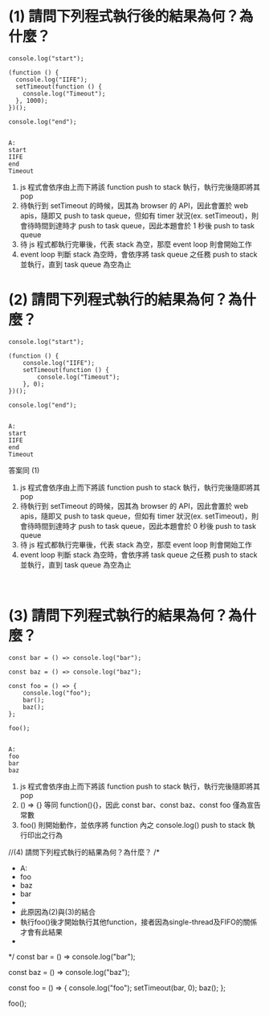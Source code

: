 # (1) 請問下列程式執行後的結果為何？為什麼？

    console.log("start");

    (function () {
      console.log("IIFE");
      setTimeout(function () {
        console.log("Timeout");
      }, 1000);
    })();

    console.log("end");


    A:
    start
    IIFE
    end
    Timeout
 
1. js 程式會依序由上而下將該 function push to stack 執行，執行完後隨即將其 pop
2. 待執行到 setTimeout 的時候，因其為 browser 的 API，因此會置於 web apis，隨即又 push to task queue，但如有 timer 狀況(ex. setTimeout)，則會待時間到達時才 push to task queue，因此本題會於 1 秒後 push to task queue
3. 待 js 程式都執行完畢後，代表 stack 為空，那麼 event loop 則會開始工作
4. event loop 判斷 stack 為空時，會依序將 task queue 之任務 push to stack 並執行，直到 task queue 為空為止

# (2) 請問下列程式執行的結果為何？為什麼？

    console.log("start");

    (function () {
        console.log("IIFE");
        setTimeout(function () {
            console.log("Timeout");
        }, 0);
    })();

    console.log("end");


    A:
    start
    IIFE
    end
    Timeout

答案同 (1)

1. js 程式會依序由上而下將該 function push to stack 執行，執行完後隨即將其 pop
2. 待執行到 setTimeout 的時候，因其為 browser 的 API，因此會置於 web apis，隨即又 push to task queue，但如有 timer 狀況(ex. setTimeout)，則會待時間到達時才 push to task queue，因此本題會於 0 秒後 push to task queue
3. 待 js 程式都執行完畢後，代表 stack 為空，那麼 event loop 則會開始工作
4. event loop 判斷 stack 為空時，會依序將 task queue 之任務 push to stack 並執行，直到 task queue 為空為止
<br>


# (3) 請問下列程式執行的結果為何？為什麼？

    const bar = () => console.log("bar");

    const baz = () => console.log("baz");

    const foo = () => {
        console.log("foo");
        bar();
        baz();
    };

    foo();


    A:
    foo
    bar
    baz

1. js 程式會依序由上而下將該 function push to stack 執行，執行完後隨即將其 pop
2. () => {} 等同 function(){}，因此 const bar、const baz、const foo 僅為宣告常數
3. foo() 則開始動作，並依序將 function 內之 console.log() push to stack 執行印出之行為




//(4) 請問下列程式執行的結果為何？為什麼？
/* 
 * A:
 * foo
 * baz
 * bar
 * 
 * 此原因為(2)與(3)的結合
 * 執行foo()後才開始執行其他function，接者因為single-thread及FIFO的關係才會有此結果
 * 
*/
const bar = () => console.log("bar");

const baz = () => console.log("baz");

const foo = () => {
    console.log("foo");
    setTimeout(bar, 0);
    baz();
};

foo();
